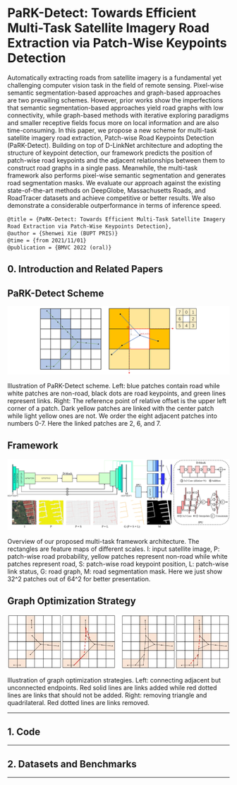 # PaRK-Detect: Towards Efficient Multi-Task Satellite Imagery Road Extraction via Patch-Wise Keypoints Detection
Automatically extracting roads from satellite imagery is a fundamental yet challenging computer vision task in the field of remote sensing. 
Pixel-wise semantic segmentation-based approaches and graph-based approaches are two prevailing schemes. However, prior works show the 
imperfections that semantic segmentation-based approaches yield road graphs with low connectivity, while graph-based methods with iterative 
exploring paradigms and smaller receptive fields focus more on local information and are also time-consuming. In this paper, we propose a 
new scheme for multi-task satellite imagery road extraction, Patch-wise Road Keypoints Detection (PaRK-Detect). Building on top of D-LinkNet 
architecture and adopting the structure of keypoint detection, our framework predicts the position of patch-wise road keypoints and the 
adjacent relationships between them to construct road graphs in a single pass. Meanwhile, the multi-task framework also performs pixel-wise 
semantic segmentation and generates road segmentation masks. We evaluate our approach against the existing state-of-the-art methods on 
DeepGlobe, Massachusetts Roads, and RoadTracer datasets and achieve competitive or better results. We also demonstrate a considerable 
outperformance in terms of inference speed.

```
@title = {PaRK-Detect: Towards Efficient Multi-Task Satellite Imagery Road Extraction via Patch-Wise Keypoints Detection},  
@author = {Shenwei Xie (BUPT PRIS)}
@time = {from 2021/11/01}
@publication = {BMVC 2022 (oral)}
```

## 0. Introduction and Related Papers

## PaRK-Detect Scheme
![PaRK-Detect Scheme](/img/scheme.jpg)

Illustration of PaRK-Detect scheme.
Left: blue patches contain road while white patches are non-road, black dots are road keypoints, and green lines represent links. 
Right: The reference point of relative offset is the upper left corner of a patch. Dark yellow patches are linked with the center 
patch while light yellow ones are not. 
We order the eight adjacent patches into numbers 0-7. Here the linked patches are 2, 6, and 7.

## Framework
![Framework](/img/framework.jpg)

Overview of our proposed multi-task framework architecture. 
The rectangles are feature maps of different scales. 
I: input satellite image, 
P: patch-wise road probability, yellow patches represent non-road while white patches represent road, 
S: patch-wise road keypoint position, 
L: patch-wise link status, 
G: road graph, 
M: road segmentation mask.
Here we just show 32^2 patches out of 64^2 for better presentation.

## Graph Optimization Strategy
![GO](/img/graph_optimization.jpg#pic_center)

Illustration of graph optimization strategies. 
Left: connecting adjacent but unconnected endpoints. Red solid lines are links added while red dotted lines are links that should 
not be added. 
Right: removing triangle and quadrilateral. Red dotted lines are links removed.

- - -

## 1. Code

- - -

## 2. Datasets and Benchmarks

- - -
